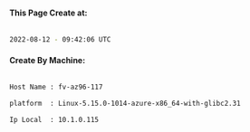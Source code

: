 
   
#### This Page Create at:

```bash

2022-08-12 - 09:42:06 UTC

```

#### Create By Machine:

```bash

Host Name : fv-az96-117

platform  : Linux-5.15.0-1014-azure-x86_64-with-glibc2.31

Ip Local  : 10.1.0.115

```

